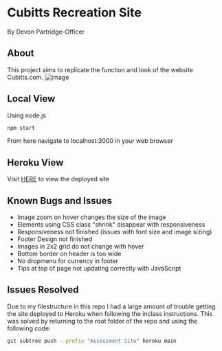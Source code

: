 # Cubitts Recreation Site
By Devon Partridge-Officer

## About
This project aims to replicate the function and look of the website Cubitts.com.
![image](https://pbs.twimg.com/media/FHyIxdlWQAQONkT.jpg)


## Local View

Using node.js

```bash
npm start
```
From here navigate to localhost:3000 in your web browser

## Heroku View

Visit [HERE](https://cubitts-site-devon.herokuapp.com/) to view the deployed site

## Known Bugs and Issues
- Image zoom on hover changes the size of the image
- Elements using CSS class "shrink" disappear with responsiveness
- Responsiveness not finished (issues with font size and image sizing)
- Footer Design not finished
- Images in 2x2 grid do not change with hover
- Bottom border on header is too wide
- No dropmenu for currency in footer
- Tips at top of page not updating correctly with JavaScript

## Issues Resolved

Due to my filestructure in this repo I had a large amount of trouble getting the site deployed to Heroku when following the inclass instructions. This was solved by returning to the root folder of the repo and using the following code:

```bash
git subtree push --prefix "Assessment Site" heroku main
```
